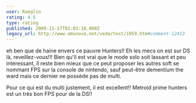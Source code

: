 ```yaml
---
user: Raeglin
rating: 4.5
type: rating
published: 2009-11-17T02:03:10.000Z
legacy_url: http://www.emunova.net/veda/test/1959.htm#comment-12413
---
```

eh ben que de haine envers ce pauvre Hunters!!
Eh les mecs on est sur DS là, reveillez-vous!!!
Bien qu'il est vrai que le mode solo soit lassant et peu intéressant, il reste bien mieux que ce peut proposer les autres soft se nommant FPS sur la console de nintendo, sauf peut-être dementium the ward mais ce dernier ne possède pas de multi.

Pour ce qui est du multi justement, il est excellent!!
Metroid prime hunters est un très bon FPS pour de la DS!!